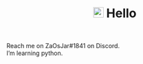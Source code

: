 <h1 align="center"><img src="https://raw.githubusercontent.com/MartinHeinz/MartinHeinz/master/wave.gif" width="24px"> Hello</h1>

<br>
<p>
Reach me on ZaOsJar#1841 on Discord. <br>
I’m learning python.
</p>


